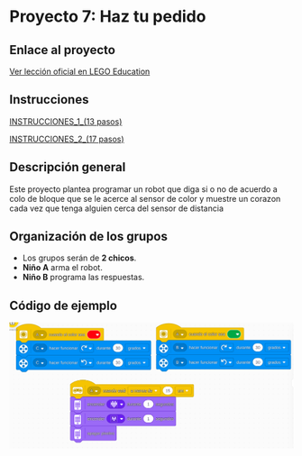 
# Proyecto 7: Haz tu pedido
## Enlace al proyecto
[Ver lección oficial en LEGO Education](https://education.lego.com/es-es/lessons/prime-kickstart-a-business/place-your-order/)

## Instrucciones

[INSTRUCCIONES_1_(13 pasos)](https://assets.education.lego.com/v3/assets/blt293eea581807678a/bltac101443c1c22ca4/5ec924890482bd7de694aea7/place-your-order-bi-pdf-book1of2.pdf?locale=es-es)

[INSTRUCCIONES_2_(17 pasos)](https://assets.education.lego.com/v3/assets/blt293eea581807678a/bltcd9e881400a8b7ea/5ec924f2857d582712bdde53/place-your-order-bi-pdf-book2of2.pdf?locale=es-es)

## Descripción general
Este proyecto plantea programar un robot que diga si o no de acuerdo a colo de bloque que se le acerce al sensor de color y muestre un corazon cada vez que tenga alguien cerca del sensor de distancia

## Organización de los grupos
- Los grupos serán de **2 chicos**.
- **Niño A** arma el robot.
- **Niño B** programa las respuestas.

## Código de ejemplo
![HtP](./img2/hztuPedidoCode.png)